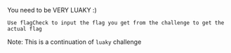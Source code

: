 You need to be VERY LUAKY :)

`Use flagCheck to input the flag you get from the challenge to get the actual flag`

Note: This is a continuation of `luaky` challenge